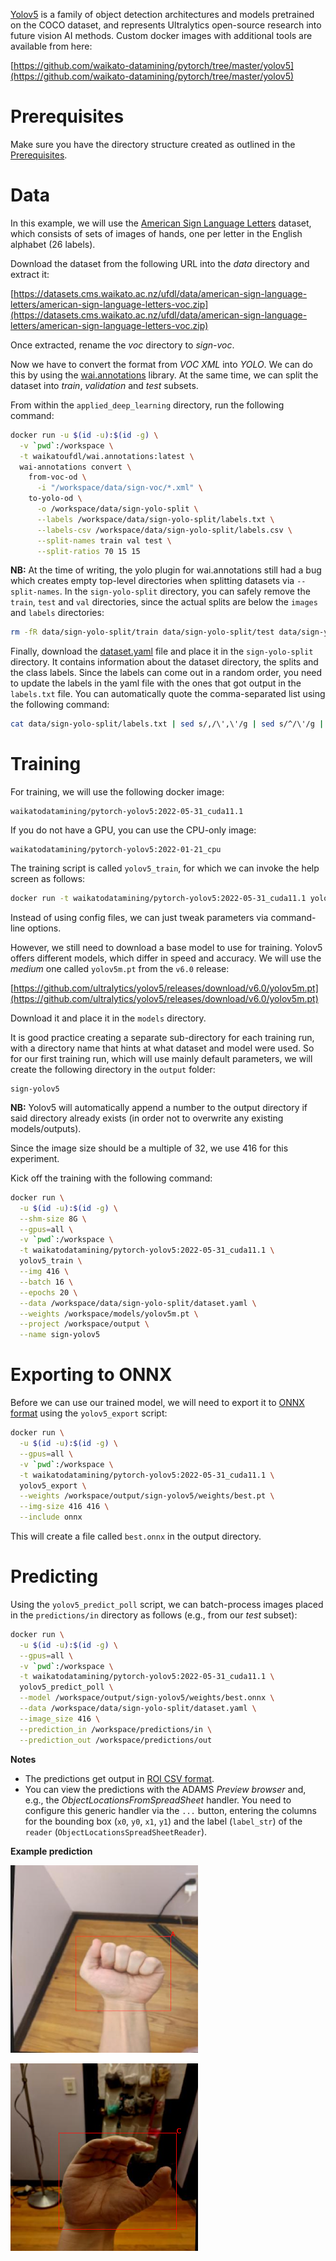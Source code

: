 [Yolov5](https://github.com/ultralytics/yolov5) is a family of object detection architectures and models pretrained on 
the COCO dataset, and represents Ultralytics open-source research into future vision AI methods. 
Custom docker images with additional tools are available from here:

[https://github.com/waikato-datamining/pytorch/tree/master/yolov5](https://github.com/waikato-datamining/pytorch/tree/master/yolov5)


# Prerequisites
Make sure you have the directory structure created as outlined in the [Prerequisites](../prerequisites.md).


# Data

In this example, we will use the [American Sign Language Letters](https://datasets.cms.waikato.ac.nz/ufdl/american-sign-language-letters/)
dataset, which consists of sets of images of hands, one per letter in the English alphabet (26 labels).

Download the dataset from the following URL into the *data* directory and extract it:

[https://datasets.cms.waikato.ac.nz/ufdl/data/american-sign-language-letters/american-sign-language-letters-voc.zip](https://datasets.cms.waikato.ac.nz/ufdl/data/american-sign-language-letters/american-sign-language-letters-voc.zip)

Once extracted, rename the *voc* directory to *sign-voc*.

Now we have to convert the format from *VOC XML* into *YOLO*. We can do this by using the 
[wai.annotations](https://github.com/waikato-ufdl/wai-annotations) library. 
At the same time, we can split the dataset into *train*, *validation* and *test* subsets.

From within the `applied_deep_learning` directory, run the following command:

```bash
docker run -u $(id -u):$(id -g) \
  -v `pwd`:/workspace \
  -t waikatoufdl/wai.annotations:latest \
  wai-annotations convert \
    from-voc-od \
      -i "/workspace/data/sign-voc/*.xml" \
    to-yolo-od \
      -o /workspace/data/sign-yolo-split \
      --labels /workspace/data/sign-yolo-split/labels.txt \
      --labels-csv /workspace/data/sign-yolo-split/labels.csv \
      --split-names train val test \
      --split-ratios 70 15 15
```

**NB:** At the time of writing, the yolo plugin for wai.annotations still had a bug which 
creates empty top-level directories when splitting datasets via `--split-names`. In the 
`sign-yolo-split` directory, you can safely remove the `train`, `test` and `val` directories, 
since the actual splits are below the `images` and `labels` directories:

```bash
rm -fR data/sign-yolo-split/train data/sign-yolo-split/test data/sign-yolo-split/val
```

Finally, download the [dataset.yaml](img/dataset.yaml) file and place it in the `sign-yolo-split`
directory. It contains information about the dataset directory, the splits and the class labels.
Since the labels can come out in a random order, you need to update the labels in the yaml file
with the ones that got output in the `labels.txt` file. You can automatically quote the
comma-separated list using the following command:

```bash
cat data/sign-yolo-split/labels.txt | sed s/,/\',\'/g | sed s/^/\'/g | sed s/$/\'/g
```


# Training

For training, we will use the following docker image:

```
waikatodatamining/pytorch-yolov5:2022-05-31_cuda11.1
```

If you do not have a GPU, you can use the CPU-only image:

```
waikatodatamining/pytorch-yolov5:2022-01-21_cpu
```

The training script is called `yolov5_train`, for which we can invoke the help screen as follows:

```bash
docker run -t waikatodatamining/pytorch-yolov5:2022-05-31_cuda11.1 yolov5_train --help 
```

Instead of using config files, we can just tweak parameters via command-line options.

However, we still need to download a base model to use for training. Yolov5 offers different
models, which differ in speed and accuracy. We will use the *medium* one called `yolov5m.pt`
from the `v6.0` release:

[https://github.com/ultralytics/yolov5/releases/download/v6.0/yolov5m.pt](https://github.com/ultralytics/yolov5/releases/download/v6.0/yolov5m.pt)

Download it and place it in the `models` directory.

It is good practice creating a separate sub-directory for each training run, with a directory name that hints at
what dataset and model were used. So for our first training run, which will use mainly default parameters, we will 
create the following directory in the `output` folder:

```
sign-yolov5
```

**NB:** Yolov5 will automatically append a number to the output directory if said
directory already exists (in order not to overwrite any existing models/outputs).

Since the image size should be a multiple of 32, we use 416 for this experiment.

Kick off the training with the following command:

```bash
docker run \
  -u $(id -u):$(id -g) \
  --shm-size 8G \
  --gpus=all \
  -v `pwd`:/workspace \
  -t waikatodatamining/pytorch-yolov5:2022-05-31_cuda11.1 \
  yolov5_train \
  --img 416 \
  --batch 16 \
  --epochs 20 \
  --data /workspace/data/sign-yolo-split/dataset.yaml \
  --weights /workspace/models/yolov5m.pt \
  --project /workspace/output \
  --name sign-yolov5
```

# Exporting to ONNX

Before we can use our trained model, we will need to export it to [ONNX format](https://onnx.ai/)
using the `yolov5_export` script:

```bash
docker run \
  -u $(id -u):$(id -g) \
  --gpus=all \
  -v `pwd`:/workspace \
  -t waikatodatamining/pytorch-yolov5:2022-05-31_cuda11.1 \
  yolov5_export \
  --weights /workspace/output/sign-yolov5/weights/best.pt \
  --img-size 416 416 \
  --include onnx
```

This will create a file called `best.onnx` in the output directory.


# Predicting

Using the `yolov5_predict_poll` script, we can batch-process images placed in the `predictions/in` directory
as follows (e.g., from our *test* subset): 

```bash
docker run \
  -u $(id -u):$(id -g) \
  --gpus=all \
  -v `pwd`:/workspace \
  -t waikatodatamining/pytorch-yolov5:2022-05-31_cuda11.1 \
  yolov5_predict_poll \
  --model /workspace/output/sign-yolov5/weights/best.onnx \
  --data /workspace/data/sign-yolo-split/dataset.yaml \
  --image_size 416 \
  --prediction_in /workspace/predictions/in \
  --prediction_out /workspace/predictions/out
```

**Notes** 

* The predictions get output in [ROI CSV format](https://github.com/waikato-ufdl/wai-annotations-roi).
* You can view the predictions with the ADAMS *Preview browser* and, e.g., the *ObjectLocationsFromSpreadSheet*
  handler. You need to configure this generic handler via the `...` button, entering the columns 
  for the bounding box (`x0`, `y0`, `x1`, `y1`) and the label (`label_str`) of the 
  `reader` (`ObjectLocationsSpreadSheetReader`).

**Example prediction**

![Screenshot](img/A11_jpg.rf.ff2610c21c7f6d0a793cb58efc3bd96e-overlay.png) 

![Screenshot](img/C10_jpg.rf.5bcf569d31edc542fb1d103907414379-overlay.png)
